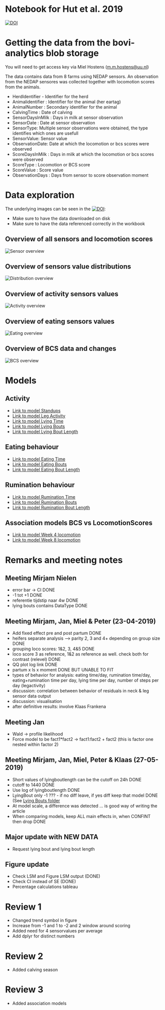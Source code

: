 Notebook for Hut et al. 2019
================

[![DOI](https://zenodo.org/badge/DOI/10.5281/zenodo.4108604.svg)](https://github.com/Bovi-analytics/Hut-et-al-2020)

# Getting the data from the bovi-analytics blob storage

You will need to get access key via Miel Hostens (<m.m.hostens@uu.nl>)

The data contains data from 8 farms using NEDAP sensors. An observation
from the NEDAP sensores was collected together with locomotion scores
from the animals.

  - HerdIdentifier - Identifier for the herd
  - Animalidentifier : Identifier for the animal (her eartag)
  - AnimalNumber : Secondary identifier for the animal
  - CalvingTime : Date of calving
  - SensorDaysInMilk : Days in milk at sensor observation
  - SensorDate : Date at sensor observation
  - SensorType: Multiple sensor observations were obtained, the type
    identifies which ones are usefull
  - SensorValue: Sensor value
  - ObservationDate: Date at which the locomotion or bcs scores were
    observed
  - ScoreDaysInMilk : Days in milk at which the locomotion or bcs scores
    were observed
  - ScoreType : Locomotion or BCS score
  - ScoreValue : Score value
  - ObservationDays : Days from sensor to score observation moment

# Data exploration

The underlying images can be seen in the
[![DOI](https://zenodo.org/badge/DOI/10.5281/zenodo.4108642.svg)](https://public.tableau.com/profile/bovianalytics#!/vizhome/Hutetal_2020/TransitionBodyConditionScore):

  - Make sure to have the data downloaded on disk
  - Make sure to have the data referenced correctly in the workbook

## Overview of all sensors and locomotion scores

![Sensor overview](Figures/SensorObservationOverview.png)

## Overview of sensors value distributions

![Distribution overview](Figures/DistributionOverview.png)

## Overview of activity sensors values

![Activity overview](Figures/ActivitySensorOverview.png)

## Overview of eating sensors values

![Eating overview](Figures/RuminationSensorOverview.png)

## Overview of BCS data and changes

![BCS overview](Figures/BCS%20Dashboard.png)

# Models

## Activity

  - [Link to model Standups](StandUps/StandUps.md)
  - [Link to model Leg Activity](LegActivity/LegActivity.md)
  - [Link to model Lying Time](LyingTime/LyingTime.md)
  - [Link to model Lying Bouts](LyingBouts/LyingBouts.md)
  - [Link to model Lying Bout
    Length](LyingBoutLength/LyingBoutLength.md)

## Eating behaviour

  - [Link to model Eating Time](EatingTime/EatingTime.md)
  - [Link to model Eating Bouts](EatingBouts/EatingBouts.md)
  - [Link to model Eating Bout
    Length](EatingBoutLength/EatingBoutLength.md)

## Rumination behaviour

  - [Link to model Rumination Time](RuminationTime/RuminationTime.md)
  - [Link to model Rumination Bouts](RuminationBouts/RuminationBouts.md)
  - [Link to model Rumination Bout
    Length](RuminationBoutLength/RuminationBoutLength.md)

## Association models BCS vs LocomotionScores

  - [Link to model Week 4
    locomotion](AssociationModels/AssociationLoco1-2Week4.md)
  - [Link to model Week 8
    locomotion](AssociationModels/AssociationLoco1-2Week8.md)

# Remarks and meeting notes

## Meeting Mirjam Nielen

  - error bar -\> CI DONE
  - \-1 tot +1 DONE
  - referentie tijdstip naar 4w DONE
  - lying bouts contains DataType DONE

## Meeting Mirjam, Jan, Miel & Peter (23-04-2019)

  - Add fixed effect pre and post partum DONE
  - heifers separate analysis –\> parity 2, 3 and 4+ depending on group
    size DONE
  - grouping loco scores: 1&2, 3, 4&5 DONE
  - loco score 3 as reference, 1&2 as reference as well. check both for
    contrast (relevel) DONE
  - QQ plot log link DONE
  - partum x ls x moment DONE BUT UNABLE TO FIT
  - types of behavior for analysis: eating time/day, rumination
    time/day, eating+rumination time per day, lying time per day, number
    of steps per day (legactivity)
  - discussion: correlation between behavior of residuals in neck & leg
    sensor data output
  - discussion: visualisation
  - after definitive results: involve Klaas Frankena

## Meeting Jan

  - Wald -\> profile likelihood
  - Force model to be fact1\*fact2 -\> fact1:fact2 + fact2 (this is
    factor one nested within factor 2)

## Meeting Mirjam, Jan, Miel, Peter & Klaas (27-05-2019)

  - Short values of lyingboutlength can be the cutoff on 24h DONE
  - cutoff to 1440 DONE
  - Use log of lyingboutlength DONE
  - LyingBout only -1 ??? - if no diff leave, if yes diff keep that
    model DONE (See [Lying Bouts folder](LyingBouts/)
  - At model scale, a difference was detected … is good way of writing
    the article
  - When comparing models, keep ALL main effects in, when CONFINT then
    drop DONE

## Major update with NEW DATA

  - Request lying bout and lying bout length

## Figure update

  - Check LSM and Figure LSM output (DONE)
  - Check CI instead of SE (DONE)
  - Percentage calculations tableau

# Review 1

  - Changed trend symbol in figure
  - Increase from -1 and 1 to -2 and 2 window around scoring
  - Added need for 4 sensorvalues per average
  - Add dplyr for distinct numbers

# Review 2

  - Added calving season

# Review 3

  - Added association models
